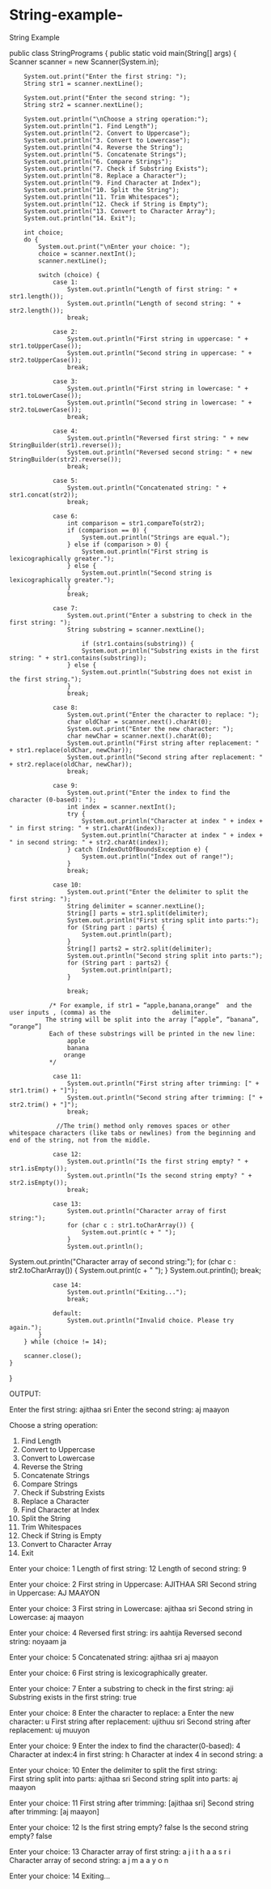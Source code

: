 # String-example-
String Example

public class StringPrograms {
    public static void main(String[] args) {
        Scanner scanner = new Scanner(System.in);
       
        System.out.print("Enter the first string: ");
        String str1 = scanner.nextLine(); 

        System.out.print("Enter the second string: ");
        String str2 = scanner.nextLine();

        System.out.println("\nChoose a string operation:");
        System.out.println("1. Find Length");
        System.out.println("2. Convert to Uppercase");
        System.out.println("3. Convert to Lowercase");
        System.out.println("4. Reverse the String");
        System.out.println("5. Concatenate Strings");
        System.out.println("6. Compare Strings");
        System.out.println("7. Check if Substring Exists");
        System.out.println("8. Replace a Character");
        System.out.println("9. Find Character at Index");
        System.out.println("10. Split the String");
        System.out.println("11. Trim Whitespaces");
        System.out.println("12. Check if String is Empty");
        System.out.println("13. Convert to Character Array");
        System.out.println("14. Exit");
        
        int choice;
        do {
            System.out.print("\nEnter your choice: ");
            choice = scanner.nextInt();
            scanner.nextLine(); 

            switch (choice) {
                case 1:
                    System.out.println("Length of first string: " + str1.length());
                    System.out.println("Length of second string: " + str2.length());
                    break; 

                case 2:
                    System.out.println("First string in uppercase: " + str1.toUpperCase());
                    System.out.println("Second string in uppercase: " + str2.toUpperCase());
                    break; 

                case 3:
                    System.out.println("First string in lowercase: " + str1.toLowerCase());
                    System.out.println("Second string in lowercase: " + str2.toLowerCase());
                    break; 

                case 4:
                    System.out.println("Reversed first string: " + new StringBuilder(str1).reverse());
                    System.out.println("Reversed second string: " + new StringBuilder(str2).reverse());
                    break; 

                case 5:
                    System.out.println("Concatenated string: " + str1.concat(str2));
                    break; 

                case 6:
                    int comparison = str1.compareTo(str2);
                    if (comparison == 0) {
                        System.out.println("Strings are equal.");
                    } else if (comparison > 0) {
                        System.out.println("First string is lexicographically greater.");
                    } else {
                        System.out.println("Second string is lexicographically greater.");
                    }
                    break; 

                case 7:
                    System.out.print("Enter a substring to check in the first string: ");
                    String substring = scanner.nextLine();	
                    
                        if (str1.contains(substring)) {
                        System.out.println("Substring exists in the first string: " + str1.contains(substring));
                    } else {
                        System.out.println("Substring does not exist in the first string.");
                    }
                    break; 

                case 8:
                    System.out.print("Enter the character to replace: ");
                    char oldChar = scanner.next().charAt(0);
                    System.out.print("Enter the new character: ");
                    char newChar = scanner.next().charAt(0);
                    System.out.println("First string after replacement: " + str1.replace(oldChar, newChar));
                    System.out.println("Second string after replacement: " + str2.replace(oldChar, newChar));
                    break; 

                case 9:
                    System.out.print("Enter the index to find the character (0-based): ");
                    int index = scanner.nextInt();
                    try {
                        System.out.println("Character at index " + index + " in first string: " + str1.charAt(index));
                        System.out.println("Character at index " + index + " in second string: " + str2.charAt(index));
                    } catch (IndexOutOfBoundsException e) {
                        System.out.println("Index out of range!");
                    }
                    break; 

                case 10:
                    System.out.print("Enter the delimiter to split the first string: ");
                    String delimiter = scanner.nextLine();
                    String[] parts = str1.split(delimiter);
                    System.out.println("First string split into parts:");
                    for (String part : parts) {
                        System.out.println(part);
                    }
                    String[] parts2 = str2.split(delimiter);
                    System.out.println("Second string split into parts:");
                    for (String part : parts2) {
                        System.out.println(part);
                    }

                    break; 

               /* For example, if str1 = “apple,banana,orange”  and the user inputs , (comma) as the                 delimiter.       
              The string will be split into the array [“apple”, “banana”, “orange”]
               Each of these substrings will be printed in the new line:
                    apple 
                    banana 
                   orange
               */

                case 11:
                    System.out.println("First string after trimming: [" + str1.trim() + "]");
                    System.out.println("Second string after trimming: [" + str2.trim() + "]");
                    break; 
    
                 //The trim() method only removes spaces or other whitespace characters (like tabs or newlines) from the beginning and end of the string, not from the middle.

                case 12:
                    System.out.println("Is the first string empty? " + str1.isEmpty());
                    System.out.println("Is the second string empty? " + str2.isEmpty());
                    break; 

                case 13:
                    System.out.println("Character array of first string:");
                    for (char c : str1.toCharArray()) {
                        System.out.print(c + " ");
                    }
                    System.out.println();

System.out.println("Character array of second string:");
                    for (char c : str2.toCharArray()) {
                        System.out.print(c + " ");
                    }
                    System.out.println();
                    break;

                case 14:
                    System.out.println("Exiting...");
                    break; 

                default:
                    System.out.println("Invalid choice. Please try again.");
            }
        } while (choice != 14);

        scanner.close();
    }
}

OUTPUT:

Enter the first string: ajithaa sri 
Enter the second string: aj maayon

Choose a string operation:
1. Find Length
2. Convert to Uppercase
3. Convert to Lowercase
4. Reverse the String
5. Concatenate Strings
6. Compare Strings
7. Check if Substring Exists
8. Replace a Character
9. Find Character at Index
10. Split the String
11. Trim Whitespaces
12. Check if String is Empty
13. Convert to Character Array
14. Exit

Enter your choice: 1
Length of first string: 12
Length of second string: 9

Enter your choice: 2
First string in Uppercase: AJITHAA SRI 
Second string in Uppercase: AJ MAAYON

Enter your choice: 3
First string in Lowercase: ajithaa sri 
Second string in Lowercase: aj maayon

Enter your choice: 4
Reversed first string:  irs aahtija
Reversed second string: noyaam ja

Enter your choice: 5
Concatenated string: ajithaa sri aj maayon

Enter your choice: 6
First string is lexicographically greater.

Enter your choice: 7
Enter a substring to check in the first string: aji
Substring exists in the first string: true

Enter your choice: 8
Enter the character to replace: a
Enter the new character: u
First string after replacement: ujithuu sri 
Second string after replacement: uj muuyon

Enter your choice: 9
Enter the index to find the character(0-based): 4
Character at index:4 in first string: h
Character at index 4 in second string: a

Enter your choice: 10
Enter the delimiter to split the first string:  
First string split into parts:
ajithaa
sri
Second string split into parts:
aj
maayon

Enter your choice: 11
First string after trimming: [ajithaa sri]
Second string after trimming: [aj maayon]

Enter your choice: 12
Is the first string empty? false
Is the second string empty? false

Enter your choice: 13
Character array of first string:
a j i t h a a   s r i   
Character array of second string:
a j   m a a y o n 

Enter your choice: 14
Exiting...


